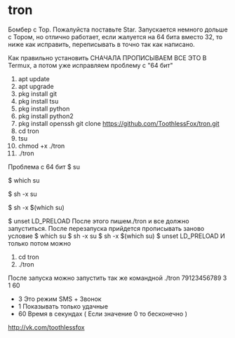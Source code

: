 # tron
Бомбер c Top. Пожалуйста поставьте Star.
Запускается немного дольше с Тором, но отлично работает, если жалуется на 64 бита вместо 32, то ниже как исправить, переписывать в точно так как написано.

Как правильно установить СНАЧАЛА ПРОПИСЫВАЕМ ВСЕ ЭТО В Termux, а потом уже исправляем проблему с "64 бит"
1) apt update
2) apt upgrade
3) pkg install git
4) pkg install tsu
5) pkg install python
6) pkg install python2
7) pkg install openssh
git clone https://github.com/ToothlessFox/tron.git
9) cd tron
10) tsu
11) chmod +x ./tron
12) ./tron

Проблема с 64 бит
$ su

$ which su

$ sh -x su

$ sh -x $(which su)

$ unset LD_PRELOAD
После этого пишем./tron и все должно запуститься. После перезапуска прийдется прописывать заново условие
$ which su
$ sh -x su
$ sh -x $(which su)
$ unset LD_PRELOAD
И только потом можно
1) cd tron
2) ./tron

После запуска можно запустить так же командной ./tron 79123456789 3 1 60
- 3 Это режим SMS + Звонок
- 1 Показывать только удачные
- 60 Время в секундах ( Если значение 0 то бесконечно )

http://vk.com/toothlessfox 
